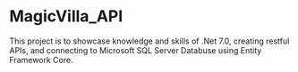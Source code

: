 # MagicVilla_API

This project is to showcase knowledge and skills of .Net 7.0, creating restful APIs, and connecting to Microsoft SQL Server Databuse using Entity Framework Core.
